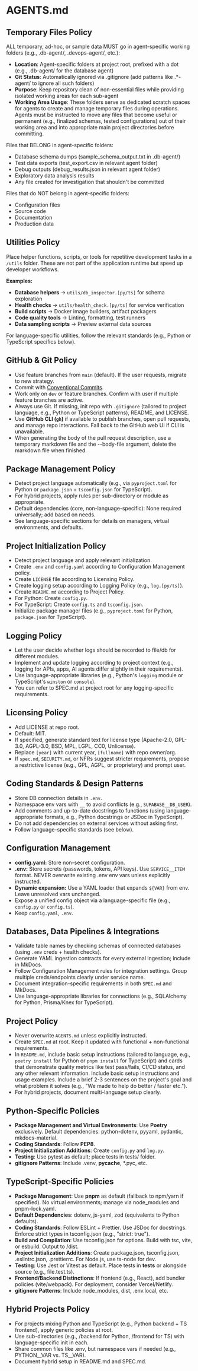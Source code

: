# AGENTS.md

## Temporary Files Policy
ALL temporary, ad-hoc, or sample data MUST go in agent-specific working folders (e.g., .db-agent/, .devops-agent/, etc.):

- **Location**: Agent-specific folders at project root, prefixed with a dot (e.g., .db-agent/ for the database agent)
- **Git Status**: Automatically ignored via .gitignore (add patterns like .*-agent/ to ignore all such folders)
- **Purpose**: Keep repository clean of non-essential files while providing isolated working areas for each sub-agent
- **Working Area Usage**: These folders serve as dedicated scratch spaces for agents to create and manage temporary files during operations. Agents must be instructed to move any files that become useful or permanent (e.g., finalized schemas, tested configurations) out of their working area and into appropriate main project directories before committing.

Files that BELONG in agent-specific folders:

- Database schema dumps (sample_schema_output.txt in .db-agent/)
- Test data exports (test_export.csv in relevant agent folder)
- Debug outputs (debug_results.json in relevant agent folder)
- Exploratory data analysis results
- Any file created for investigation that shouldn't be committed

Files that do NOT belong in agent-specific folders:

- Configuration files
- Source code
- Documentation
- Production data

## Utilities Policy
Place helper functions, scripts, or tools for repetitive development tasks in a `/utils` folder. These are not part of the application runtime but speed up developer workflows.

**Examples:**
- **Database helpers** → `utils/db_inspector.[py/ts]` for schema exploration
- **Health checks** → `utils/health_check.[py/ts]` for service verification
- **Build scripts** → Docker image builders, artifact packagers
- **Code quality tools** → Linting, formatting, test runners
- **Data sampling scripts** → Preview external data sources

For language-specific utilities, follow the relevant standards (e.g., Python or TypeScript specifics below).

## GitHub & Git Policy
- Use feature branches from `main` (default). If the user requests, migrate to new strategy.  
- Commit with [Conventional Commits](https://www.conventionalcommits.org/en/v1.0.0/).  
- Work only on `dev` or feature branches. Confirm with user if multiple feature branches are active.  
- Always use Git. If missing, init repo with `.gitignore` (tailored to project language, e.g., Python or TypeScript patterns), README, and LICENSE.  
- Use **GitHub CLI (`gh`)** if available to publish branches, open pull requests, and manage repo interactions. Fall back to the GitHub web UI if CLI is unavailable.  
- When generating the body of the pull request description, use a temporary markdown file and the --body-file argument, delete the markdown file when finished.

## Package Management Policy
- Detect project language automatically (e.g., via `pyproject.toml` for Python or `package.json` + `tsconfig.json` for TypeScript).
- For hybrid projects, apply rules per sub-directory or module as appropriate.
- Default dependencies (core, non-language-specific): None required universally; add based on needs.
- See language-specific sections for details on managers, virtual environments, and defaults.

## Project Initialization Policy
- Detect project language and apply relevant initialization.
- Create `.env` and `config.yaml` according to Configuration Management policy.
- Create `LICENSE` file according to Licensing Policy.
- Create logging setup according to Logging Policy (e.g., `log.[py/ts]`).
- Create `README.md` according to Project Policy.
- For Python: Create `config.py`.
- For TypeScript: Create `config.ts` and `tsconfig.json`.
- Initialize package manager files (e.g., `pyproject.toml` for Python, `package.json` for TypeScript).


## Logging Policy
- Let the user decide whether logs should be recorded to file/db for different modules.
- Implement and update logging according to project context (e.g., logging for APIs, apps, AI agents differ slightly in their requirements).
- Use language-appropriate libraries (e.g., Python's `logging` module or TypeScript's `winston` or `console`).
- You can refer to SPEC.md at project root for any logging-specific requirements.

## Licensing Policy
- Add LICENSE at repo root.  
- Default: MIT.  
- If specified, generate standard text for license type (Apache-2.0, GPL-3.0, AGPL-3.0, BSD, MPL, LGPL, CC0, Unlicense).  
- Replace `[year]` with current year, `[fullname]` with repo owner/org.  
- If `spec.md`, `SECURITY.md`, or NFRs suggest stricter requirements, propose a restrictive license (e.g., GPL, AGPL, or proprietary) and prompt user.  

## Coding Standards & Design Patterns
- Store DB connection details in `.env`.  
- Namespace env vars with `__` to avoid conflicts (e.g., `SUPABASE__DB_USER`).  
- Add comments and up-to-date docstrings to functions (using language-appropriate formats, e.g., Python docstrings or JSDoc in TypeScript).
- Do not add dependencies on external services without asking first.
- Follow language-specific standards (see below).

## Configuration Management
- **config.yaml:** Store non-secret configuration.  
- **.env:** Store secrets (passwords, tokens, API keys). Use `SERVICE__ITEM` format. NEVER overwrite existing .env env vars unless explicitly instructed.
- **Dynamic expansion:** Use a YAML loader that expands `${VAR}` from env. Leave unresolved vars unchanged.  
- Expose a unified config object via a language-specific file (e.g., `config.py` or `config.ts`).
- Keep `config.yaml`, `.env`.

## Databases, Data Pipelines & Integrations
- Validate table names by checking schemas of connected databases (using `.env` creds + health checks).  
- Generate YAML ingestion contracts for every external ingestion; include in MkDocs.  
- Follow Configuration Management rules for integration settings. Group multiple creds/endpoints clearly under service name.  
- Document integration-specific requirements in both `SPEC.md` and MkDocs.  
- Use language-appropriate libraries for connections (e.g., SQLAlchemy for Python, Prisma/Knex for TypeScript).

## Project Policy
- Never overwrite `AGENTS.md` unless explicitly instructed.
- Create `SPEC.md` at root. Keep it updated with functional + non-functional requirements.  
- In `README.md`, include basic setup instructions (tailored to language, e.g., `poetry install` for Python or `pnpm install` for TypeScript) and cards that demonstrate quality metrics like test pass/fails, CI/CD status, and any other relevant information. Include basic setup instructions and usage examples. Include a brief 2-3 sentences on the project's goal and what problem it solves (e.g., "We made <the tool> to help <the target audience> do <the task> better / faster etc.").
- For hybrid projects, document multi-language setup clearly.

## Python-Specific Policies
- **Package Management and Virtual Environments**: Use **Poetry** exclusively. Default dependencies: python-dotenv, pyyaml, pydantic, mkdocs-material.
- **Coding Standards**: Follow **PEP8**.
- **Project Initialization Additions**: Create `config.py` and `log.py`.
- **Testing**: Use pytest as default; place tests in tests/ folder.
- **gitignore Patterns**: Include .venv, __pycache__, *.pyc, etc.

## TypeScript-Specific Policies
- **Package Management**: Use **pnpm** as default (fallback to npm/yarn if specified). No virtual environments; manage via node_modules and pnpm-lock.yaml.
- **Default Dependencies**: dotenv, js-yaml, zod (equivalents to Python defaults).
- **Coding Standards**: Follow ESLint + Prettier. Use JSDoc for docstrings. Enforce strict types in tsconfig.json (e.g., "strict: true").
- **Build and Compilation**: Use tsconfig.json for options. Build with tsc, vite, or esbuild. Output to /dist.
- **Project Initialization Additions**: Create package.json, tsconfig.json, .eslintrc.json, .prettierrc. For Node.js, use ts-node for dev.
- **Testing**: Use Jest or Vitest as default. Place tests in __tests__ or alongside source (e.g., file.test.ts).
- **Frontend/Backend Distinctions**: If frontend (e.g., React), add bundler policies (vite/webpack). For deployment, consider Vercel/Netlify.
- **gitignore Patterns**: Include node_modules, dist, .env.local, etc.

## Hybrid Projects Policy
- For projects mixing Python and TypeScript (e.g., Python backend + TS frontend), apply generic policies at root.
- Use sub-directories (e.g., /backend for Python, /frontend for TS) with language-specific init in each.
- Share common files like .env, but namespace vars if needed (e.g., PYTHON__VAR vs. TS__VAR).
- Document hybrid setup in README.md and SPEC.md.